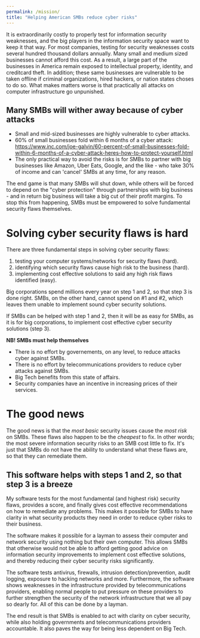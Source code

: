 ```yaml
---
permalink: /mission/
title: "Helping American SMBs reduce cyber risks"
---
```

It is extraordinarily costly to properly test for information security weaknesses, and the big players in the information security space want to keep it that way. For most companies, testing for security weaknesses costs several hundred thousand dollars annually. Many small and medium sized businesses cannot afford this cost. As a result, a large part of the businesses in America remain exposed to intellectual property, identity, and creditcard theft. In addition; these same businesses are vulnerable to be taken offline if criminal organizations, hired hackers, or nation states choses to do so. What makes matters worse is that practically all attacks on computer infrastructure go unpunished. 

## Many SMBs will wither away because of cyber attacks
* Small and mid-sized businesses are highly vulnerable to cyber attacks.
* 60% of small businesses fold within 6 months of a cyber attack: https://www.inc.com/joe-galvin/60-percent-of-small-businesses-fold-within-6-months-of-a-cyber-attack-heres-how-to-protect-yourself.html
* The only practical way to avoid the risks is for SMBs to partner with big businesses like Amazon, Uber Eats, Google, and the like - who take 30% of income and can 'cancel' SMBs at any time, for any reason.

The end game is that many SMBs will shut down, while others will be forced to depend on the "cyber protection" through partnerships with big business - and in return big business will take a big cut of their profit margins. To stop this from happening, SMBs must be empowered to solve fundamental security flaws themselves.
# Solving cyber security flaws is hard
There are three fundamental steps in solving cyber security flaws: 
1) testing your computer systems/networks for security flaws (hard).
2) identifying which security flaws cause high risk to the business (hard).
3) implementing cost effective solutions to said any high risk flaws identified (easy).

Big corporations spend millions every year on step 1 and 2, so that step 3 is done right. SMBs, on the other hand, cannot spend on #1 and #2, which leaves them unable to implement sound cyber security solutions.

If SMBs can be helped with step 1 and 2, then it will be as easy for SMBs, as it is for big corporations, to implement cost effective cyber security solutions (step 3).

**NB! SMBs must help themselves**
* There is no effort by governements, on any level, to reduce attacks cyber against SMBs.
* There is no effort by telecommunications providers to reduce cyber attacks against SMBs.
* Big Tech benefits from this state of affairs.
* Security companies have an incentive in increasing prices of their services.

# The good news
The good news is that the *most basic* security issues cause the *most risk* on SMBs. These flaws also happen to be the *cheapest* to fix. In other words; the most severe information security risks to an SMB cost little to fix. It's just that SMBs do not have the ability to understand what these flaws are, so that they can remediate them.

## This software helps with steps 1 and 2, so that step 3 is a breeze
My software tests for the most fundamental (and highest risk) security flaws, provides a score, and finally gives cost effective recommendations on how to remediate any problems. This makes it possible for SMBs to have clarity in what security products they need in order to reduce cyber risks to their business.

The software makes it possible for a layman to assess their computer and network security using nothing but their own computer. This allows SMBs that otherwise would not be able to afford getting good advice on information security improvements to implement cost effective solutions, and thereby reducing their cyber security risks significantly.

The software tests antivirus, firewalls, intrusion detection/prevention, audit logging, exposure to hacking networks and more. Furthermore, the software shows weaknesses in the infrastructure provided by  telecommunications providers, enabling normal people to put pressure on these providers to further strengthen the security of the network infrastructure that we all pay so dearly for. All of this can be done by a layman. 

The end result is that SMBs is enabled to act with clarity on cyber security, while also holding governments and  telecommunications providers accountable. It also paves the way for being less dependent on Big Tech.